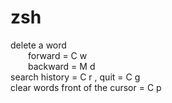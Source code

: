 # zsh
delete a word  
&emsp;&emsp;forward = C w  
&emsp;&emsp;backward = M d  
search history = C r , quit = C g  
clear words front of the cursor = C p  
 


